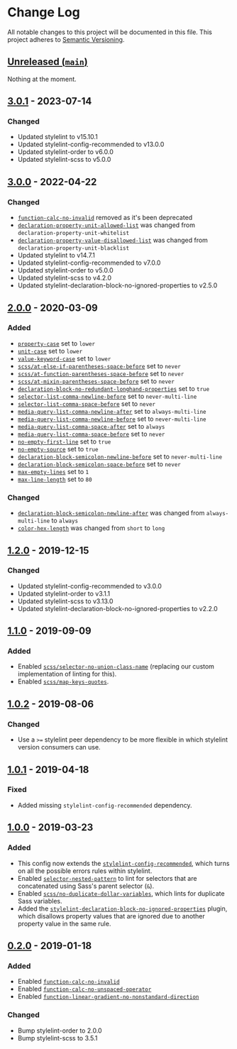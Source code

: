 # Change Log

All notable changes to this project will be documented in this file. This
project adheres to [Semantic Versioning](http://semver.org).

## [Unreleased (`main`)][unreleased]

Nothing at the moment.

[unreleased]: https://github.com/thoughtbot/stylelint-config/compare/v3.0.1...HEAD

## [3.0.1] - 2023-07-14

### Changed

- Updated stylelint to v15.10.1
- Updated stylelint-config-recommended to v13.0.0
- Updated stylelint-order to v6.0.0
- Updated stylelint-scss to v5.0.0

[3.0.1]: https://github.com/thoughtbot/stylelint-config/compare/v3.0.0...v3.0.1

## [3.0.0] - 2022-04-22

### Changed

- [`function-calc-no-invalid`][3.0.0-1] removed as it's been deprecated
- [`declaration-property-unit-allowed-list`][3.0.0-2] was changed from `declaration-property-unit-whitelist`
- [`declaration-property-value-disallowed-list`][3.0.0-3] was changed from `declaration-property-unit-blacklist`
- Updated stylelint to v14.7.1
- Updated stylelint-config-recommended to v7.0.0
- Updated stylelint-order to v5.0.0
- Updated stylelint-scss to v4.2.0
- Updated stylelint-declaration-block-no-ignored-properties to v2.5.0

[3.0.0]: https://github.com/thoughtbot/stylelint-config/compare/v2.0.0...v3.0.0
[3.0.0-1]: https://github.com/stylelint/stylelint/pull/5296
[3.0.0-2]: https://github.com/stylelint/stylelint/blob/13.7.0/lib/rules/declaration-property-unit-whitelist/README.md
[3.0.0-3]: https://github.com/stylelint/stylelint/blob/13.7.0/lib/rules/declaration-property-value-blacklist/README.md

## [2.0.0] - 2020-03-09

### Added

- [`property-case`][2.0.0-1] set to `lower`
- [`unit-case`][2.0.0-2] set to `lower`
- [`value-keyword-case`][2.0.0-3] set to `lower`
- [`scss/at-else-if-parentheses-space-before`][2.0.0-4] set to `never`
- [`scss/at-function-parentheses-space-before`][2.0.0-5] set to `never`
- [`scss/at-mixin-parentheses-space-before`][2.0.0-6] set to `never`
- [`declaration-block-no-redundant-longhand-properties`][2.0.0-7] set to `true`
- [`selector-list-comma-newline-before`][2.0.0-8] set to `never-multi-line`
- [`selector-list-comma-space-before`][2.0.0-9] set to `never`
- [`media-query-list-comma-newline-after`][2.0.0-10] set to `always-multi-line`
- [`media-query-list-comma-newline-before`][2.0.0-11] set to `never-multi-line`
- [`media-query-list-comma-space-after`][2.0.0-12] set to `always`
- [`media-query-list-comma-space-before`][2.0.0-13] set to `never`
- [`no-empty-first-line`][2.0.0-14] set to `true`
- [`no-empty-source`][2.0.0-15] set to `true`
- [`declaration-block-semicolon-newline-before`][2.0.0-16] set to `never-multi-line`
- [`declaration-block-semicolon-space-before`][2.0.0-17] set to `never`
- [`max-empty-lines`][2.0.0-18] set to `1`
- [`max-line-length`][2.0.0-19] set to `80`

### Changed

- [`declaration-block-semicolon-newline-after`][2.0.0-20] was changed from `always-multi-line` to `always`
- [`color-hex-length`][2.0.0-21] was changed from `short` to `long`

[2.0.0]: https://github.com/thoughtbot/stylelint-config/compare/v1.2.0...v2.0.0
[2.0.0-1]: https://stylelint.io/user-guide/rules/property-case
[2.0.0-2]: https://stylelint.io/user-guide/rules/unit-case
[2.0.0-3]: https://stylelint.io/user-guide/rules/value-keyword-case
[2.0.0-4]: https://github.com/kristerkari/stylelint-scss/blob/master/src/rules/at-else-if-parentheses-space-before/README.md
[2.0.0-5]: https://github.com/kristerkari/stylelint-scss/blob/master/src/rules/at-function-parentheses-space-before/README.md
[2.0.0-6]: https://github.com/kristerkari/stylelint-scss/blob/master/src/rules/at-mixin-parentheses-space-before/README.md
[2.0.0-7]: https://stylelint.io/user-guide/rules/shorthand-property-no-redundant-values
[2.0.0-8]: https://stylelint.io/user-guide/rules/selector-list-comma-newline-before
[2.0.0-9]: https://stylelint.io/user-guide/rules/selector-list-comma-space-before
[2.0.0-10]: https://stylelint.io/user-guide/rules/media-query-list-comma-newline-after
[2.0.0-11]: https://stylelint.io/user-guide/rules/media-query-list-comma-newline-before
[2.0.0-12]: https://stylelint.io/user-guide/rules/media-query-list-comma-space-after
[2.0.0-13]: https://stylelint.io/user-guide/rules/media-query-list-comma-space-before
[2.0.0-14]: https://stylelint.io/user-guide/rules/no-empty-source
[2.0.0-15]: https://stylelint.io/user-guide/rules/no-empty-first-line
[2.0.0-16]: https://stylelint.io/user-guide/rules/declaration-block-semicolon-newline-before
[2.0.0-17]: https://stylelint.io/user-guide/rules/declaration-block-semicolon-space-before
[2.0.0-18]: https://stylelint.io/user-guide/rules/max-empty-lines
[2.0.0-19]: https://stylelint.io/user-guide/rules/max-line-length
[2.0.0-20]: https://stylelint.io/user-guide/rules/declaration-block-semicolon-newline-after
[2.0.0-21]: https://stylelint.io/user-guide/rules/color-hex-length

## [1.2.0] - 2019-12-15

### Changed

- Updated stylelint-config-recommended to v3.0.0
- Updated stylelint-order to v3.1.1
- Updated stylelint-scss to v3.13.0
- Updated stylelint-declaration-block-no-ignored-properties to v2.2.0

[1.2.0]: https://github.com/thoughtbot/stylelint-config/compare/v1.1.0...v1.2.0

## [1.1.0] - 2019-09-09

### Added

- Enabled [`scss/selector-no-union-class-name`] (replacing our custom
  implementation of linting for this).
- Enabled [`scss/map-keys-quotes`].

[1.1.0]: https://github.com/thoughtbot/stylelint-config/compare/v1.0.2...v1.1.0
[`scss/selector-no-union-class-name`]: https://github.com/kristerkari/stylelint-scss/blob/master/src/rules/selector-no-union-class-name/README.md
[`scss/map-keys-quotes`]: https://github.com/kristerkari/stylelint-scss/blob/master/src/rules/map-keys-quotes/README.md

## [1.0.2] - 2019-08-06

### Changed

- Use a `>=` stylelint peer dependency to be more flexible in which
  stylelint version consumers can use.

[1.0.2]: https://github.com/thoughtbot/stylelint-config/compare/v1.0.1...v1.0.2

## [1.0.1] - 2019-04-18

### Fixed

- Added missing `stylelint-config-recommended` dependency.

[1.0.1]: https://github.com/thoughtbot/stylelint-config/compare/v1.0.0...v1.0.1

## [1.0.0] - 2019-03-23

### Added

- This config now extends the [`stylelint-config-recommended`], which turns on
  all the possible errors rules within stylelint.
- Enabled [`selector-nested-pattern`] to lint for selectors that are
  concatenated using Sass's parent selector (`&`).
- Enabled [`scss/no-duplicate-dollar-variables`], which lints for duplicate
  Sass variables.
- Added the [`stylelint-declaration-block-no-ignored-properties`] plugin, which
  disallows property values that are ignored due to another property value in
  the same rule.

[1.0.0]: https://github.com/thoughtbot/stylelint-config/compare/v0.2.0...v1.0.0
[`stylelint-config-recommended`]: https://github.com/stylelint/stylelint-config-recommended
[`selector-nested-pattern`]: https://stylelint.io/user-guide/rules/selector-nested-pattern/
[`scss/no-duplicate-dollar-variables`]: https://github.com/kristerkari/stylelint-scss/blob/master/src/rules/no-duplicate-dollar-variables/README.md
[`stylelint-declaration-block-no-ignored-properties`]: https://github.com/kristerkari/stylelint-declaration-block-no-ignored-properties

## [0.2.0] - 2019-01-18

### Added

- Enabled [`function-calc-no-invalid`]
- Enabled [`function-calc-no-unspaced-operator`]
- Enabled [`function-linear-gradient-no-nonstandard-direction`]

### Changed

- Bump stylelint-order to 2.0.0
- Bump stylelint-scss to 3.5.1

[0.2.0]: https://github.com/thoughtbot/stylelint-config/compare/v0.1.0...v0.2.0
[`function-calc-no-invalid`]: https://stylelint.io/user-guide/rules/function-calc-no-invalid/
[`function-calc-no-unspaced-operator`]: https://stylelint.io/user-guide/rules/function-calc-no-unspaced-operator/
[`function-linear-gradient-no-nonstandard-direction`]: https://stylelint.io/user-guide/rules/function-linear-gradient-no-nonstandard-direction/
